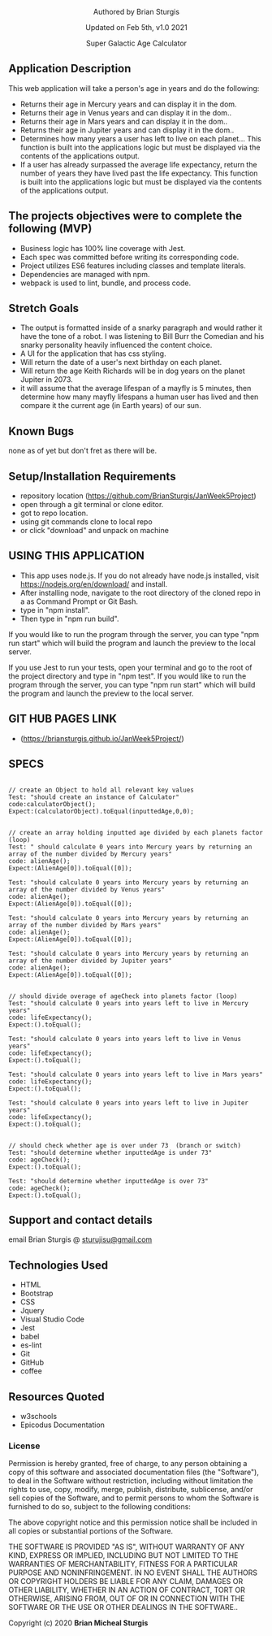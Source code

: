 
<div align="center">

</div>
<p align="center"> Authored by Brian Sturgis</p>
<p align="center">Updated on Feb 5th, v1.0 2021</p>
<p align="center">Super Galactic Age Calculator</p>

## Application Description

This web application will take a person's age in years and do the following:

- Returns their age in Mercury years and can display it in the dom.
- Returns their age in Venus years and can display it in the dom.. 
- Returns their age in Mars years and can display it in the dom.. 
- Returns their age in Jupiter years and can display it in the dom.. 
- Determines how many years a user has left to live on each planet… This function is built into the applications logic but must be displayed via the contents of the applications output.
- If a user has already surpassed the average life expectancy, return the number of years they have lived past the life expectancy. This function is built into the applications logic but must be displayed via the contents of the applications output.

## The projects objectives were to complete the following (MVP)
- Business logic has 100% line coverage with Jest.
- Each spec was committed before writing its corresponding code.
- Project utilizes ES6 features including classes and template literals.
- Dependencies are managed with npm.
- webpack is used to lint, bundle, and process code.

## Stretch Goals
- The output is formatted inside of a snarky paragraph and would rather it have the tone of a robot.  I was listening to Bill Burr the Comedian and his snarky personality heavily influenced the content choice.
- A UI for the application that has css styling.
- Will return the date of a user's next birthday on each planet.
- Will return the age Keith Richards will be in dog years on the planet Jupiter in 2073.
- it will assume that the average lifespan of a mayfly is 5 minutes, then determine how many mayfly lifespans a human user has lived and then compare it the current age (in Earth years) of our sun.

## Known Bugs
none as of yet but don't fret as there will be.

## Setup/Installation Requirements
- repository location (https://github.com/BrianSturgis/JanWeek5Project)
- open through a git terminal or clone editor.
- got to repo location.
- using git commands clone to local repo
- or click "download" and unpack on machine

## USING THIS APPLICATION
- This app uses node.js. If you do not already have node.js installed, visit https://nodejs.org/en/download/ and install.
- After installing node, navigate to the root directory of the cloned repo in a as Command Prompt or Git Bash. 
- type in "npm install".
- Then type in "npm run build".

If you would like to run the program through the server, you can type "npm run start" which will build the program and launch the preview to the local server.

If you use Jest to run your tests, open your terminal and go to the root of the project directory and type in "npm test".
If you would like to run the program through the server, you can type "npm run start" which will build the program and launch the preview to the local server.


## GIT HUB PAGES LINK
- (https://briansturgis.github.io/JanWeek5Project/)


## SPECS
```JS

// create an Object to hold all relevant key values
Test: "should create an instance of Calculator"
code:calculatorObject();
Expect:(calculatorObject).toEqual(inputtedAge,0,0);


// create an array holding inputted age divided by each planets factor (loop)
Test: " should calculate 0 years into Mercury years by returning an array of the number divided by Mercury years"
code: alienAge();
Expect:(AlienAge[0]).toEqual([0]);

Test: "should calculate 0 years into Mercury years by returning an array of the number divided by Venus years"
code: alienAge();
Expect:(AlienAge[0]).toEqual([0]);

Test: "should calculate 0 years into Mercury years by returning an array of the number divided by Mars years"
code: alienAge();
Expect:(AlienAge[0]).toEqual([0]);

Test: "should calculate 0 years into Mercury years by returning an array of the number divided by Jupiter years"
code: alienAge();
Expect:(AlienAge[0]).toEqual([0]);


// should divide overage of ageCheck into planets factor (loop)
Test: "should calculate 0 years into years left to live in Mercury years"
code: lifeExpectancy();
Expect:().toEqual();

Test: "should calculate 0 years into years left to live in Venus years"
code: lifeExpectancy();
Expect:().toEqual();

Test: "should calculate 0 years into years left to live in Mars years"
code: lifeExpectancy();
Expect:().toEqual();

Test: "should calculate 0 years into years left to live in Jupiter years"
code: lifeExpectancy();
Expect:().toEqual();


// should check whether age is over under 73  (branch or switch)
Test: "should determine whether inputtedAge is under 73"
code: ageCheck();
Expect:().toEqual();

Test: "should determine whether inputtedAge is over 73"
code: ageCheck();
Expect:().toEqual();

```

## Support and contact details
email Brian Sturgis @ <sturujisu@gmail.com>

## Technologies Used
* HTML
* Bootstrap
* CSS
* Jquery
* Visual Studio Code
* Jest 
* babel
* es-lint
* Git
* GitHub
* coffee

## Resources Quoted
- w3schools
- Epicodus Documentation

### License
Permission is hereby granted, free of charge, to any person obtaining a copy of this software and associated documentation files (the "Software"), to deal in the Software without restriction, including without limitation the rights to use, copy, modify, merge, publish, distribute, sublicense, and/or sell copies of the Software, and to permit persons to whom the Software is furnished to do so, subject to the following conditions:

The above copyright notice and this permission notice shall be included in all copies or substantial portions of the Software.

THE SOFTWARE IS PROVIDED "AS IS", WITHOUT WARRANTY OF ANY KIND, EXPRESS OR IMPLIED, INCLUDING BUT NOT LIMITED TO THE WARRANTIES OF MERCHANTABILITY, FITNESS FOR A PARTICULAR PURPOSE AND NONINFRINGEMENT. IN NO EVENT SHALL THE AUTHORS OR COPYRIGHT HOLDERS BE LIABLE FOR ANY CLAIM, DAMAGES OR OTHER LIABILITY, WHETHER IN AN ACTION OF CONTRACT, TORT OR OTHERWISE, ARISING FROM, OUT OF OR IN CONNECTION WITH THE SOFTWARE OR THE USE OR OTHER DEALINGS IN THE SOFTWARE..

Copyright (c) 2020 **Brian Micheal Sturgis**